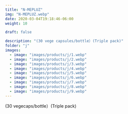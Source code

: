 ```yaml
---
title: "N-MEPLUZ"
img: "N-MEPLUZ.webp"
date: 2020-03-04T19:18:46-06:00
weight: 10

draft: false

description: "(30 vege capsules/bottle）(Triple pack)"
folder: "j"
images:
  - image: "images/products/j/1.webp"
  - image: "images/products/j/2.webp"
  - image: "images/products/j/3.webp"
  - image: "images/products/j/4.webp"
  - image: "images/products/j/5.webp"
  - image: "images/products/j/6.webp"
  - image: "images/products/j/7.webp"
  - image: "images/products/j/8.webp"
  - image: "images/products/j/9.webp"
---
```


(30 vegecaps/bottle）(Triple pack)
